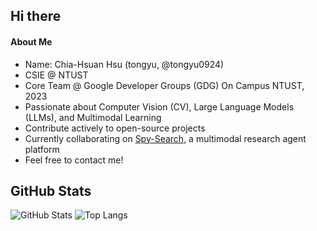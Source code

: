 ## Hi there 
#### About Me
- Name: Chia-Hsuan Hsu (tongyu, @tongyu0924)  
- CSIE @ NTUST  
- Core Team @ Google Developer Groups (GDG) On Campus NTUST, 2023  
- Passionate about Computer Vision (CV), Large Language Models (LLMs), and Multimodal Learning  
- Contribute actively to open-source projects  
- Currently collaborating on [Spy-Search](https://github.com/JasonHonKL/spy-search), a multimodal research agent platform  
- Feel free to contact me!

## GitHub Stats
![GitHub Stats](https://github-readme-stats.vercel.app/api?username=tongyu0924&show_icons=true&theme=tokyonight)
![Top Langs](https://github-readme-stats.vercel.app/api/top-langs/?username=tongyu0924&layout=compact&theme=tokyonight&langs_count=8)

<!--
**tongyu0924/tongyu0924** is a ✨ _special_ ✨ repository because its `README.md` (this file) appears on your GitHub profile.

Here are some ideas to get you started:

- 🔭 I’m currently working on ...
- 🌱 I’m currently learning ...
- 👯 I’m looking to collaborate on ...
- 🤔 I’m looking for help with ...
- 💬 Ask me about ...
- 📫 How to reach me: ...
- 😄 Pronouns: ...
- ⚡ Fun fact: ...
-->
